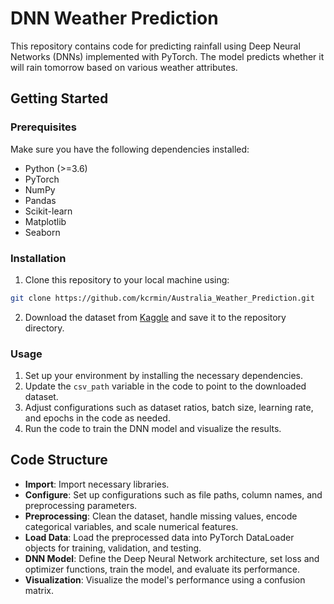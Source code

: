 # DNN Weather Prediction

This repository contains code for predicting rainfall using Deep Neural Networks (DNNs) implemented with PyTorch. The model predicts whether it will rain tomorrow based on various weather attributes.

## Getting Started

### Prerequisites
Make sure you have the following dependencies installed:
- Python (>=3.6)
- PyTorch
- NumPy
- Pandas
- Scikit-learn
- Matplotlib
- Seaborn

### Installation
1. Clone this repository to your local machine using:
```bash
git clone https://github.com/kcrmin/Australia_Weather_Prediction.git
```
2. Download the dataset from [Kaggle](https://www.kaggle.com/datasets/jsphyg/weather-dataset-rattle-package) and save it to the repository directory.

### Usage
1. Set up your environment by installing the necessary dependencies.
2. Update the `csv_path` variable in the code to point to the downloaded dataset.
3. Adjust configurations such as dataset ratios, batch size, learning rate, and epochs in the code as needed.
4. Run the code to train the DNN model and visualize the results.

## Code Structure
- **Import**: Import necessary libraries.
- **Configure**: Set up configurations such as file paths, column names, and preprocessing parameters.
- **Preprocessing**: Clean the dataset, handle missing values, encode categorical variables, and scale numerical features.
- **Load Data**: Load the preprocessed data into PyTorch DataLoader objects for training, validation, and testing.
- **DNN Model**: Define the Deep Neural Network architecture, set loss and optimizer functions, train the model, and evaluate its performance.
- **Visualization**: Visualize the model's performance using a confusion matrix.
